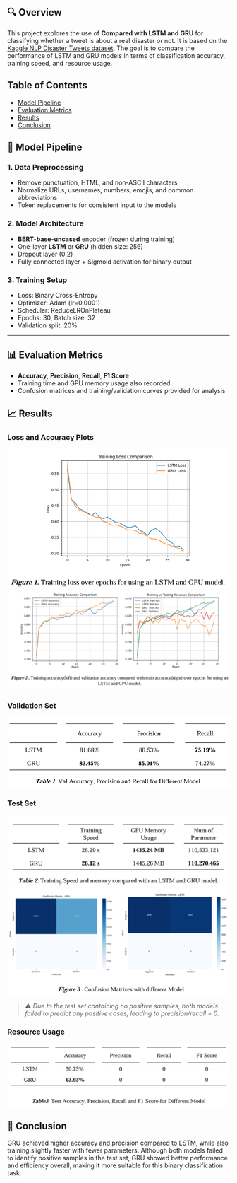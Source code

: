 ## 🔍 Overview

This project explores the use of **Compared with LSTM and GRU** for classifying whether a tweet is about a real disaster or not. It is based on the [Kaggle NLP Disaster Tweets dataset](https://www.kaggle.com/competitions/nlp-getting-started/overview). The goal is to compare the performance of LSTM and GRU models in terms of classification accuracy, training speed, and resource usage.

## Table of Contents
- [Model Pipeline](#model-pipeline)
- [Evaluation Metrics](#evaluation-metrics)
- [Results](#results)
- [Conclusion](#conclusion)

## 🧠 Model Pipeline

### 1. **Data Preprocessing**
- Remove punctuation, HTML, and non-ASCII characters
- Normalize URLs, usernames, numbers, emojis, and common abbreviations
- Token replacements for consistent input to the models

### 2. **Model Architecture**
- **BERT-base-uncased** encoder (frozen during training)
- One-layer **LSTM** or **GRU** (hidden size: 256)
- Dropout layer (0.2)
- Fully connected layer + Sigmoid activation for binary output

### 3. **Training Setup**
- Loss: Binary Cross-Entropy
- Optimizer: Adam (lr=0.0001)
- Scheduler: ReduceLROnPlateau
- Epochs: 30, Batch size: 32
- Validation split: 20%

---

## 📊 Evaluation Metrics
- **Accuracy**, **Precision**, **Recall**, **F1 Score**
- Training time and GPU memory usage also recorded
- Confusion matrices and training/validation curves provided for analysis



## 📈 Results

### Loss and Accuracy Plots
![Training loss](https://raw.githubusercontent.com/kailee0422/RNN-Transformer/main/HW2/Picture/Figure1.png)
![Val loss](https://raw.githubusercontent.com/kailee0422/RNN-Transformer/main/HW2/Picture/Figure2.png)

###  Validation Set

![Val Metrics](https://raw.githubusercontent.com/kailee0422/RNN-Transformer/main/HW2/Picture/Table1.png)


###  Test Set

![Test Metrics](https://raw.githubusercontent.com/kailee0422/RNN-Transformer/main/HW2/Picture/Table2.png)
![Confusion Matrix](https://raw.githubusercontent.com/kailee0422/RNN-Transformer/main/HW2/Picture/Figure3.png)

> ⚠️ *Due to the test set containing no positive samples, both models failed to predict any positive cases, leading to precision/recall = 0.*

###  Resource Usage

![Resource Usage](https://raw.githubusercontent.com/kailee0422/RNN-Transformer/main/HW2/Picture/Table3.png)


## 🧾 Conclusion

GRU achieved higher accuracy and precision compared to LSTM, while also training slightly faster with fewer parameters. Although both models failed to identify positive samples in the test set, GRU showed better performance and efficiency overall, making it more suitable for this binary classification task.






